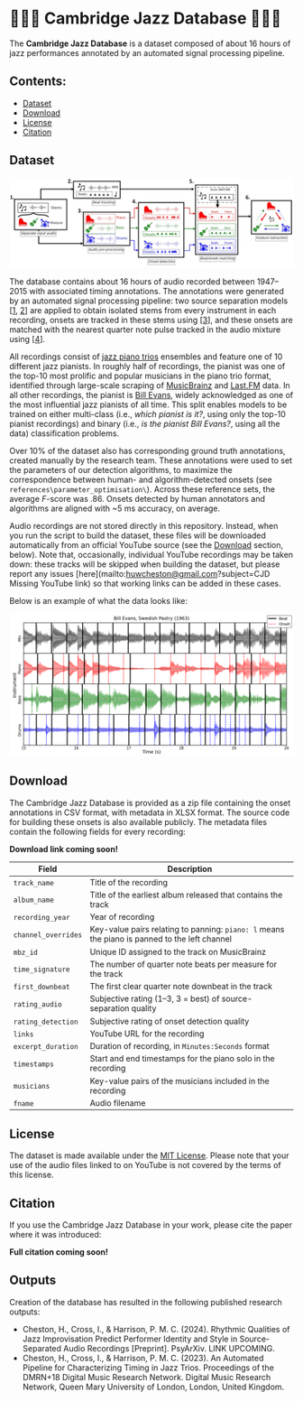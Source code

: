 # 🎹🎻🥁 Cambridge Jazz Database 🎹🎻🥁

The **Cambridge Jazz Database** is a dataset composed of about 16 hours of jazz performances annotated by an automated signal processing pipeline.

## Contents:
- [Dataset](#dataset)
- [Download](#download)
- [License](#license)
- [Citation](#outputs)

## Dataset

![Pipeline Overview](https://raw.githubusercontent.com/HuwCheston/Cambridge-Jazz-Database/main/references/images/pipeline_overview.jpg)

The database contains about 16 hours of audio recorded between 1947–2015 with associated timing annotations. The annotations were generated by an automated signal processing pipeline: two source separation models [[1](https://github.com/deezer/spleeter), [2](https://github.com/facebookresearch/demucs)] are applied to obtain isolated stems from every instrument in each recording, onsets are tracked in these stems using [[3](https://github.com/librosa/librosa)], and these onsets are matched with the nearest quarter note pulse tracked in the audio mixture using [[4](https://github.com/CPJKU/madmom)].

All recordings consist of [jazz piano trios](https://en.wikipedia.org/wiki/Jazz_trio) ensembles and feature one of 10 different jazz pianists. In roughly half of recordings, the pianist was one of the top-10 most prolific and popular musicians in the piano trio format, identified through large-scale scraping of [MusicBrainz](https://musicbrainz.org/doc/MusicBrainz_API) and [Last.FM](https://www.last.fm/api) data. In all other recordings, the pianist is [Bill Evans](https://en.wikipedia.org/wiki/Bill_Evans), widely acknowledged as one of the most influential jazz pianists of all time. This split enables models to be trained on either multi-class (i.e., *which pianist is it?*, using only the top-10 pianist recordings) and binary (i.e., *is the pianist Bill Evans?*, using all the data) classification problems.

Over 10% of the dataset also has corresponding ground truth annotations, created manually by the research team. These annotations were used to set the parameters of our detection algorithms, to maximize the correspondence between human- and algorithm-detected onsets (see `references\parameter_optimisation\`). Across these reference sets, the average *F*-score was .86. Onsets detected by human annotators and algorithms are aligned with ~5 ms accuracy, on average. 

Audio recordings are not stored directly in this repository. Instead, when you run the script to build the dataset, these files will be downloaded automatically from an official YouTube source (see the [Download](#download) section, below). Note that, occasionally, individual YouTube recordings may be taken down: these tracks will be skipped when building the dataset, but please report any issues [here](mailto:huwcheston@gmail.com?subject=CJD Missing YouTube link) so that working links can be added in these cases.

Below is an example of what the data looks like:

![Data Example](https://raw.githubusercontent.com/HuwCheston/Cambridge-Jazz-Database/main/references/images/data_example.jpg)

## Download

The Cambridge Jazz Database is provided as a zip file containing the onset annotations in CSV format, with metadata in XLSX format. The source code for building these onsets is also available publicly. The metadata files contain the following fields for every recording:

**Download link coming soon!**

| Field               | Description                                                                                   |
|---------------------|-----------------------------------------------------------------------------------------------|
| `track_name`        | Title of the recording                                                                        |
| `album_name`        | Title of the earliest album released that contains the track                                  |
| `recording_year`    | Year of recording                                                                             |
| `channel_overrides` | Key-value pairs relating to panning: `piano: l` means the piano is panned to the left channel |
| `mbz_id`            | Unique ID assigned to the track on MusicBrainz                                                |
| `time_signature`    | The number of quarter note beats per measure for the track                                    |
| `first_downbeat`    | The first clear quarter note downbeat in the track                                            |
| `rating_audio`      | Subjective rating (1–3, 3 = best) of source-separation quality                                |
| `rating_detection`  | Subjective rating of onset detection quality                                                  |
| `links`             | YouTube URL for the recording                                                                 |
| `excerpt_duration`  | Duration of recording, in `Minutes:Seconds` format                                            |
| `timestamps`        | Start and end timestamps for the piano solo in the recording                                  |
| `musicians`         | Key-value pairs of the musicians included in the recording                                    |
| `fname`             | Audio filename                                                                                |

## License

The dataset is made available under the [MIT License](https://spdx.org/licenses/MIT.html). Please note that your use of the audio files linked to on YouTube is not covered by the terms of this license.

## Citation

If you use the Cambridge Jazz Database in your work, please cite the paper where it was introduced:

**Full citation coming soon!**

## Outputs

Creation of the database has resulted in the following published research outputs:

- Cheston, H., Cross, I., & Harrison, P. M. C. (2024). Rhythmic Qualities of Jazz Improvisation Predict Performer Identity and Style in Source-Separated Audio Recordings [Preprint]. PsyArXiv. LINK UPCOMING.
- Cheston, H., Cross, I., & Harrison, P. M. C. (2023). An Automated Pipeline for Characterizing Timing in Jazz Trios. Proceedings of the DMRN+18 Digital Music Research Network. Digital Music Research Network, Queen Mary University of London, London, United Kingdom.

